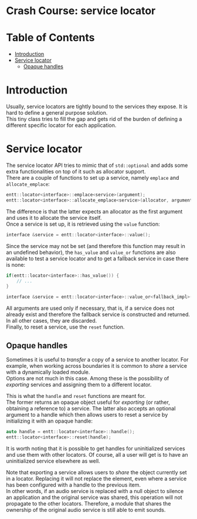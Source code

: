 # Crash Course: service locator

# Table of Contents

* [Introduction](#introduction)
* [Service locator](#service-locator)
  * [Opaque handles](#opaque-handles)

# Introduction

Usually, service locators are tightly bound to the services they expose.
It is hard to define a general purpose solution.<br/>
This tiny class tries to fill the gap and gets rid of the burden of defining a
different specific locator for each application.

# Service locator

The service locator API tries to mimic that of `std::optional` and adds some
extra functionalities on top of it such as allocator support.<br/>
There are a couple of functions to set up a service, namely `emplace` and
`allocate_emplace`:

```cpp
entt::locator<interface>::emplace<service>(argument);
entt::locator<interface>::allocate_emplace<service>(allocator, argument);
```

The difference is that the latter expects an allocator as the first argument and
uses it to allocate the service itself.<br/>
Once a service is set up, it is retrieved using the `value` function:

```cpp
interface &service = entt::locator<interface>::value();
```

Since the service may not be set (and therefore this function may result in an
undefined behavior), the `has_value` and `value_or` functions are also available
to test a service locator and to get a fallback service in case there is none:

```cpp
if(entt::locator<interface>::has_value()) {
    // ...
}

interface &service = entt::locator<interface>::value_or<fallback_impl>(argument);
```

All arguments are used only if necessary, that is, if a service does not already
exist and therefore the fallback service is constructed and returned. In all
other cases, they are discarded.<br/>
Finally, to reset a service, use the `reset` function.

## Opaque handles

Sometimes it is useful to _transfer_ a copy of a service to another locator. For
example, when working across boundaries it is common to _share_ a service with a
dynamically loaded module.<br/>
Options are not much in this case. Among these is the possibility of _exporting_
services and assigning them to a different locator.

This is what the `handle` and `reset` functions are meant for.<br/>
The former returns an opaque object useful for _exporting_ (or rather, obtaining
a reference to) a service. The latter also accepts an optional argument to a
handle which then allows users to reset a service by initializing it with an
opaque handle:

```cpp
auto handle = entt::locator<interface>::handle();
entt::locator<interface>::reset(handle);
```

It is worth noting that it is possible to get handles for uninitialized services
and use them with other locators. Of course, all a user will get is to have an
uninitialized service elsewhere as well.

Note that exporting a service allows users to _share_ the object currently set
in a locator. Replacing it will not replace the element, even where a service has
been configured with a handle to the previous item.<br/>
In other words, if an audio service is replaced with a null object to silence an
application and the original service was shared, this operation will not propagate
to the other locators. Therefore, a module that shares the ownership of the
original audio service is still able to emit sounds.
